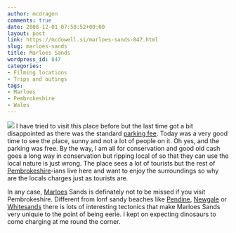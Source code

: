 ```yaml
---
author: mcdragon
comments: true
date: 2008-12-01 07:50:52+00:00
layout: post
link: https://mcdowell.si/marloes-sands-847.html
slug: marloes-sands
title: Marloes Sands
wordpress_id: 847
categories:
- Filming locations
- Trips and outings
tags:
- Marloes
- Pembrokeshire
- Wales
---
```


![](https://img.mcdowell.si/2008/12/marloes_sands_11-1.jpg)
I have tried to visit this place before but the last time got a bit disappointed as there was the standard [parking fee](https://en.wikipedia.org/wiki/Parking). Today was a very good time to see the place, sunny and not a lot of people on it. Oh yes, and the parking was free. By the way, I am all for conservation and good old cash goes a long way in conservation but ripping local of so that they can use the local nature is just wrong. The place sees a lot of tourists but the rest of [Pembrokeshire](https://en.wikipedia.org/wiki/Pembrokeshire)-ians live here and want to enjoy the surroundings so why are the locals charges just as tourists are.

In any case, [Marloes](https://en.wikipedia.org/wiki/Marloes) Sands is definately not to be missed if you visit Pembrokeshire. Different from lonf sandy beaches like [Pendine](https://en.wikipedia.org/wiki/Pendine), [Newgale](https://en.wikipedia.org/wiki/Newgale%2C_Pembrokeshire) or [Whitesands](https://en.wikipedia.org/wiki/Whitesands) there is lots of interesting tectonics that make Marloes Sands very uniquie to the point of being eerie. I kept on expecting dinosaurs to come charging at me round the corner.

